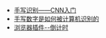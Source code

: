 - [手写识别——CNN入门](docs/项目/手写识别——CNN入门.md)
- [手写数字是如何被计算机识别的](docs/项目/计算机是如何识别出来图像的.md)
- [浏览器插件--倒计时](https://github.com/codezzzsleep/simple_countdown)
